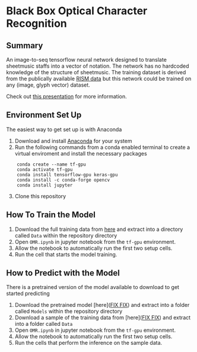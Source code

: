 # Black Box Optical Character Recognition

## Summary

An image-to-seq tensorflow neural network designed to translate sheetmusic staffs into a vector of notation. The network has no hardcoded knowledge of the structure of sheetmusic. The training dataset is derived from the publically available [RISM data](https://opac.rism.info/index.php?id=10) but this network could be trained on any (image, glyph vector) dataset.

Check out [this presentation](https://docs.google.com/presentation/d/18cR_qtLp4KMEHGnGR7YbWSbYQRxGXgPCNgCywaA6rPI/edit?usp=sharing) for more information.

## Environment Set Up

The easiest way to get set up is with Anaconda

1. Download and install [Anaconda](https://www.anaconda.com/distribution/) for your system
2. Run the following commands from a conda enabled terminal to create a virtual enviroment and install the necessary packages

```terminal
    conda create --name tf-gpu
    conda activate tf-gpu
    conda install tensorflow-gpu keras-gpu
    conda install -c conda-forge opencv
    conda install jupyter
```

3. Clone this repository

## How To Train the Model

1. Download the full training data from [here](https://neural-network-omr-training.s3.amazonaws.com/Data.zip) and extract into a directory called `Data` within the repository directory
2. Open `OMR.ipynb` in jupyter notebook from the `tf-gpu` environment.
3. Allow the notebook to automatically run the first two setup cells.
4. Run the cell that starts the model training.

## How to Predict with the Model

There is a pretrained version of the model available to download to get started predicting

1. Download the pretrained model [here]([FIX FIX](https://neural-network-omr-inference.s3.amazonaws.com/Models.zip)) and extract into a folder called `Models` within the repository directory
2. Download a sample of the training data from [here]([FIX FIX](https://neural-network-omr-inference.s3.amazonaws.com/Data.zip)) and extract into a folder called `Data`
3. Open `OMR.ipynb` in jupyter notebook from the `tf-gpu` environment.
4. Allow the notebook to automatically run the first two setup cells.
5. Run the cells that perform the inference on the sample data.
